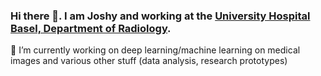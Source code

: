 ### Hi there 👋. I am Joshy and working at the [University Hospital Basel, Department of Radiology](https://www.unispital-basel.ch/ueber-uns/bereiche/medizinische-querschnittsfunktionen/kliniken-institute-abteilungen/departement-radiologie/kliniken-institute/klinik-fuer-radiologie-und-nuklearmedizin/).

<!--
**joshy/joshy** is a ✨ _special_ ✨ repository because its `README.md` (this file) appears on your GitHub profile.
-->

🔭 I’m currently working on deep learning/machine learning on medical images and various other stuff (data analysis, research prototypes)
